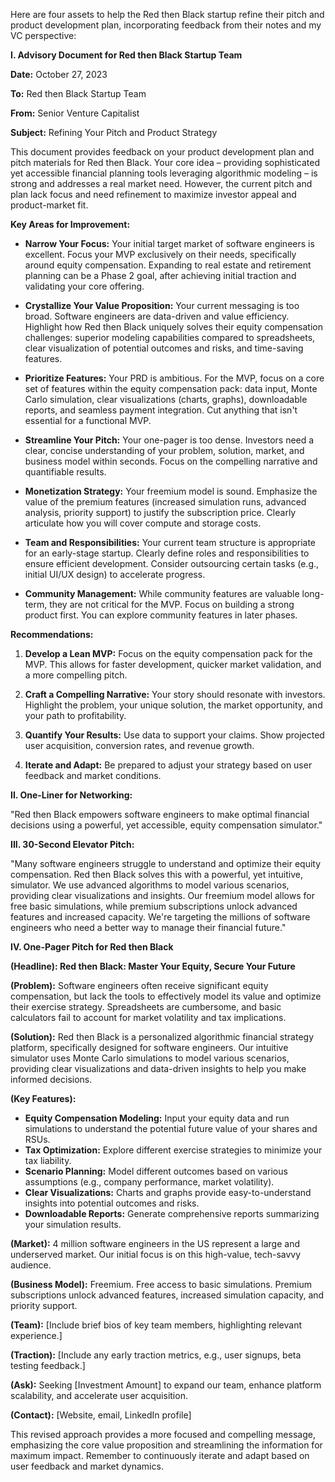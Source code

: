 Here are four assets to help the Red then Black startup refine their pitch and product development plan, incorporating feedback from their notes and my VC perspective:


**I. Advisory Document for Red then Black Startup Team**

**Date:** October 27, 2023

**To:** Red then Black Startup Team

**From:** Senior Venture Capitalist

**Subject:** Refining Your Pitch and Product Strategy

This document provides feedback on your product development plan and pitch materials for Red then Black.  Your core idea – providing sophisticated yet accessible financial planning tools leveraging algorithmic modeling – is strong and addresses a real market need. However, the current pitch and plan lack focus and need refinement to maximize investor appeal and product-market fit.

**Key Areas for Improvement:**

* **Narrow Your Focus:** Your initial target market of software engineers is excellent.  Focus your MVP exclusively on their needs, specifically around equity compensation.  Expanding to real estate and retirement planning can be a Phase 2 goal, after achieving initial traction and validating your core offering.

* **Crystallize Your Value Proposition:**  Your current messaging is too broad.  Software engineers are data-driven and value efficiency.  Highlight how Red then Black uniquely solves their equity compensation challenges:  superior modeling capabilities compared to spreadsheets, clear visualization of potential outcomes and risks, and time-saving features.

* **Prioritize Features:**  Your PRD is ambitious.  For the MVP, focus on a core set of features within the equity compensation pack:  data input, Monte Carlo simulation, clear visualizations (charts, graphs), downloadable reports, and seamless payment integration.  Cut anything that isn't essential for a functional MVP.

* **Streamline Your Pitch:**  Your one-pager is too dense.  Investors need a clear, concise understanding of your problem, solution, market, and business model within seconds.  Focus on the compelling narrative and quantifiable results.

* **Monetization Strategy:** Your freemium model is sound.  Emphasize the value of the premium features (increased simulation runs, advanced analysis, priority support) to justify the subscription price.  Clearly articulate how you will cover compute and storage costs.

* **Team and Responsibilities:**  Your current team structure is appropriate for an early-stage startup.  Clearly define roles and responsibilities to ensure efficient development.  Consider outsourcing certain tasks (e.g., initial UI/UX design) to accelerate progress.

* **Community Management:**  While community features are valuable long-term, they are not critical for the MVP.  Focus on building a strong product first.  You can explore community features in later phases.

**Recommendations:**

1. **Develop a Lean MVP:**  Focus on the equity compensation pack for the MVP.  This allows for faster development, quicker market validation, and a more compelling pitch.

2. **Craft a Compelling Narrative:**  Your story should resonate with investors.  Highlight the problem, your unique solution, the market opportunity, and your path to profitability.

3. **Quantify Your Results:**  Use data to support your claims.  Show projected user acquisition, conversion rates, and revenue growth.

4. **Iterate and Adapt:**  Be prepared to adjust your strategy based on user feedback and market conditions.


**II. One-Liner for Networking:**

"Red then Black empowers software engineers to make optimal financial decisions using a powerful, yet accessible, equity compensation simulator."


**III. 30-Second Elevator Pitch:**

"Many software engineers struggle to understand and optimize their equity compensation.  Red then Black solves this with a powerful, yet intuitive, simulator.  We use advanced algorithms to model various scenarios, providing clear visualizations and insights.  Our freemium model allows for free basic simulations, while premium subscriptions unlock advanced features and increased capacity.  We're targeting the millions of software engineers who need a better way to manage their financial future."


**IV. One-Pager Pitch for Red then Black**

**(Headline): Red then Black:  Master Your Equity, Secure Your Future**

**(Problem):** Software engineers often receive significant equity compensation, but lack the tools to effectively model its value and optimize their exercise strategy.  Spreadsheets are cumbersome, and basic calculators fail to account for market volatility and tax implications.

**(Solution):** Red then Black is a personalized algorithmic financial strategy platform, specifically designed for software engineers.  Our intuitive simulator uses Monte Carlo simulations to model various scenarios, providing clear visualizations and data-driven insights to help you make informed decisions.

**(Key Features):**

* **Equity Compensation Modeling:**  Input your equity data and run simulations to understand the potential future value of your shares and RSUs.
* **Tax Optimization:**  Explore different exercise strategies to minimize your tax liability.
* **Scenario Planning:**  Model different outcomes based on various assumptions (e.g., company performance, market volatility).
* **Clear Visualizations:**  Charts and graphs provide easy-to-understand insights into potential outcomes and risks.
* **Downloadable Reports:**  Generate comprehensive reports summarizing your simulation results.

**(Market):**  4 million software engineers in the US represent a large and underserved market.  Our initial focus is on this high-value, tech-savvy audience.

**(Business Model):**  Freemium.  Free access to basic simulations.  Premium subscriptions unlock advanced features, increased simulation capacity, and priority support.

**(Team):**  [Include brief bios of key team members, highlighting relevant experience.]

**(Traction):** [Include any early traction metrics, e.g., user signups, beta testing feedback.]

**(Ask):**  Seeking [Investment Amount] to expand our team, enhance platform scalability, and accelerate user acquisition.

**(Contact):** [Website, email, LinkedIn profile]


This revised approach provides a more focused and compelling message, emphasizing the core value proposition and streamlining the information for maximum impact. Remember to continuously iterate and adapt based on user feedback and market dynamics.
